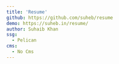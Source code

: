 ```yaml
---
title: 'Resume'
github: https://github.com/suheb/resume
demo: https://suheb.in/resume/
author: Suhaib Khan
ssg:
  - Pelican
cms:
  - No Cms
---
```

